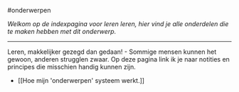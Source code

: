 
#onderwerpen

*Welkom op de indexpagina voor leren leren, hier vind je alle onderdelen die te maken hebben met dit onderwerp.*

---
Leren, makkelijker gezegd dan gedaan! - Sommige mensen kunnen het gewoon, anderen strugglen zwaar. Op deze pagina link ik je naar notities en principes die misschien handig kunnen zijn.
- [[Hoe mijn 'onderwerpen' systeem werkt.]]